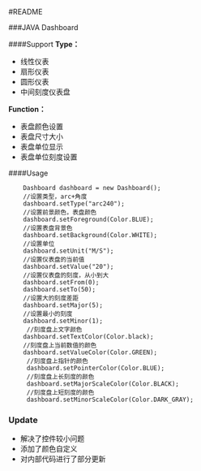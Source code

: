 #README

###JAVA Dashboard

####Support
**Type：** 

- 线性仪表
- 扇形仪表
- 圆形仪表
- 中间刻度仪表盘

**Function：**

- 表盘颜色设置
- 表盘尺寸大小
- 表盘单位显示
- 表盘单位刻度设置

####Usage

```
	Dashboard dashboard = new Dashboard();
	//设置类型，arc+角度
    dashboard.setType("arc240");
    //设置前景颜色，表盘颜色
    dashboard.setForeground(Color.BLUE);
    //设置表盘背景色
    dashboard.setBackground(Color.WHITE);
    //设置单位
    dashboard.setUnit("M/S");
    //设置仪表盘的当前值
    dashboard.setValue("20");
    //设置仪表盘的刻度，从小到大
    dashboard.setFrom(0);
    dashboard.setTo(50);
    //设置大的刻度差距
    dashboard.setMajor(5);
    //设置最小的刻度
    dashboard.setMinor(1);
     //刻度盘上文字颜色
    dashboard.setTextColor(Color.black);
    //刻度盘上当前数值的颜色
    dashboard.setValueColor(Color.GREEN);
     //刻度盘上指针的颜色
     dashboard.setPointerColor(Color.BLUE);
     //刻度盘上长刻度的颜色
     dashboard.setMajorScaleColor(Color.BLACK);
     //刻度盘上短刻度的颜色
     dashboard.setMinorScaleColor(Color.DARK_GRAY);
```
 
### Update
 
 - 解决了控件较小问题
 - 添加了颜色自定义
 - 对内部代码进行了部分更新